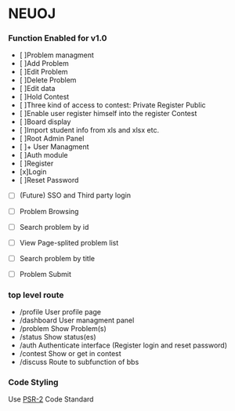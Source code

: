 NEUOJ
====

### Function Enabled for v1.0
* [ ]Problem managment
 * [ ]Add Problem
 * [ ]Edit Problem
 * [ ]Delete Problem
 * [ ]Edit data
* [ ]Hold Contest
 * [ ]Three kind of access to contest: Private Register Public
 * [ ]Enable user register himself into the register Contest
 * [ ]Board display
 * [ ]Import student info from xls and xlsx etc.
* [ ]Root Admin Panel
 * [ ]+ User Managment
* [ ]Auth module
 * [ ]Register
 * [x]Login
 * [ ]Reset Password
 * [ ] (Future) SSO and Third party login
* [ ] Problem Browsing
 * [ ] Search problem by id
 * [ ] View Page-splited problem list
 * [ ] Search problem by title
* [ ] Problem Submit


### top level route
* /profile User profile page
* /dashboard User managment panel
* /problem Show Problem(s)
* /status Show status(es)
* /auth Authenticate interface (Register login and reset password)
* /contest Show or get in contest
* /discuss Route to subfunction of bbs

### Code Styling

Use [PSR-2](http://www.php-fig.org/psr/psr-2/) Code Standard